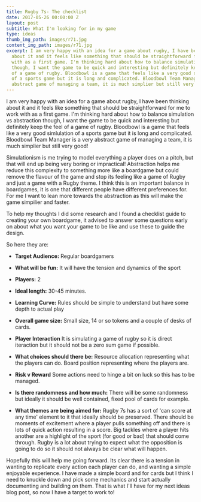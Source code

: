 ```yaml
---
title: Rugby 7s- The checklist
date: 2017-05-26 00:00:00 Z
layout: post
subtitle: What I'm looking for in my game
type: ideas
thumb_img_path: images/r71.jpg
content_img_path: images/r71.jpg
excerpt: I am very happy with an idea for a game about rugby, I have been thinking
  about it and it feels like something that should be straightforward for me to work
  with as a first game. I'm thinking hard about how to balance simulation vs abstraction
  though, I want the game to be quick and interesting but definitely keep the feel
  of a game of rugby. Bloodbowl is a game that feels like a very good simlulation
  of a sports game but it is long and complicated. Bloodbowl Team Manager is a very
  abstract game of managing a team, it is much simplier but still very good!
---
```


I am very happy with an idea for a game about rugby, I have been thinking about it and it feels like something that should be straightforward for me to work with as a first game.
I'm thinking hard about how to balance simulation vs abstraction though, I want the game to be quick and interesting but definitely keep the feel of a game of rugby. Bloodbowl is a game that feels like a very good simlulation of a sports game but it is long and complicated. Bloodbowl Team Manager is a very abstract game of managing a team, it is much simplier but still very good!

Simulationism is me trying to model everything a player does on a pitch, but that will end up being very boring or impractical!
Abstraction helps me reduce this complexity to something more like a boardgame but could remove the flavour of the game and stop its feeling like a game of Rugby and just a game with a Rugby theme. I think this is an important balance in boardgames, it is one that different people have different preferences for. For me I want to lean more towards the abstraction as this will make the game simpilier and faster.

To help my thoughts I did some research and I found a checklist guide to creating your own boardgame, it advised to answer some questions early on about what you want your game to be like and use these to guide the design.

So here they are:

* **Target Audience:**
Regular boardgamers

* **What will be fun:**
It will have the tension and dynamics of the sport

* **Players:**
2

* **Ideal length:**
30-45 minutes.

* **Learning Curve:**
Rules should be simple to understand but have some depth to actual play

* **Overall game size:**
Small size, 14 or so tokens and a couple of desks of cards.

* **Player Interaction**
It is simulating a game of rugby so it is direct iteraction but it should not be a zero sum game if possible.

* **What choices should there be:**
Resource allocation representing what the players can do.
Board position representing where the players are.

* **Risk v Reward**
Some actions need to hinge a bit on luck so this has to be managed.

* **Is there randomness and how much:**
There will be some randomness but ideally it should be well contained, fixed pool of cards for example.

* **What themes are being aimed for:**
Rugby 7s has a sort of 'can score at any time' element to it that ideally should be preserved.
There should be moments of excitement where a player pulls something off and there is lots of quick action resulting in a score.
Big tackles where a player hits another are a highlight of the sport (for good or bad) that should come through.
Rugby is a lot about trying to expect what the opposition is going to do so it should not always be clear what will happen.

Hopefully this will help me going forward. Its clear there is a tension in wanting to replicate every action each player can do, and wanting a simple enjoyable experience. I have made a simple board and for cards but I think I need to knuckle down and pick some mechanics and start actually documenting and building on them. That is what I'll have for my next ideas blog post, so now I have a target to work to!
